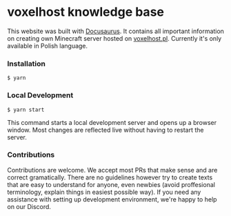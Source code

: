 # voxelhost knowledge base
This website was built with [Docusaurus](https://docusaurus.io/docs/sidebar). It contains all important information on creating own Minecraft server hosted on [voxelhost.pl](https://voxelhost.pl). Currently it's only available in Polish language.

### Installation

```
$ yarn
```

### Local Development

```
$ yarn start
```

This command starts a local development server and opens up a browser window. Most changes are reflected live without having to restart the server.

### Contributions
Contributions are welcome. We accept most PRs that make sense and are correct gramatically. There are no guidelines 
however try to create texts that are easy to understand for anyone, even newbies (avoid proffesional terminology, explain things in easiest possible way).
If you need any assistance with setting up development environment, we're happy to help on our Discord.